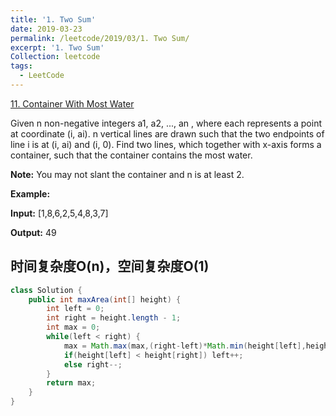 ```yaml
---
title: '1. Two Sum'
date: 2019-03-23
permalink: /leetcode/2019/03/1. Two Sum/
excerpt: '1. Two Sum'
Collection: leetcode
tags:
  - LeetCode
---
```


[11. Container With Most Water](https://leetcode.com/problems/container-with-most-water/)

Given n non-negative integers a1, a2, ..., an , where each represents a point at coordinate (i, ai). n vertical lines are drawn such that the two endpoints of line i is at (i, ai) and (i, 0). Find two lines, which together with x-axis forms a container, such that the container contains the most water.

**Note:** You may not slant the container and n is at least 2.

**Example:**

**Input:** [1,8,6,2,5,4,8,3,7]

**Output:** 49

## 时间复杂度O(n)，空间复杂度O(1)
```java
class Solution {
    public int maxArea(int[] height) {
        int left = 0;
        int right = height.length - 1;
        int max = 0;
        while(left < right) {
            max = Math.max(max,(right-left)*Math.min(height[left],height[right]));
            if(height[left] < height[right]) left++;
            else right--;
        }
        return max;
    }
}
```
